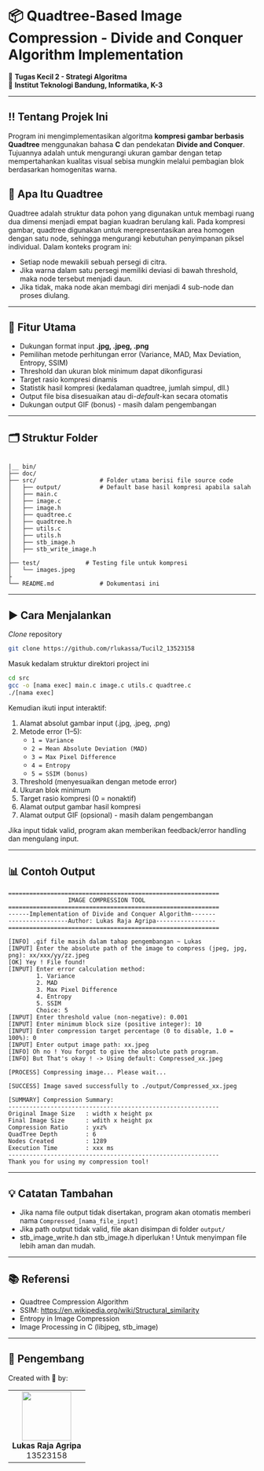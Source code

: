 # 📦 Quadtree-Based Image Compression - Divide and Conquer Algorithm Implementation

🎯 **Tugas Kecil 2 - Strategi Algoritma**  
📌 **Institut Teknologi Bandung, Informatika, K-3**  

---

## ‼️ **Tentang Projek Ini**  

Program ini mengimplementasikan algoritma **kompresi gambar berbasis Quadtree** menggunakan bahasa **C** dan pendekatan **Divide and Conquer**.  
Tujuannya adalah untuk mengurangi ukuran gambar dengan tetap mempertahankan kualitas visual sebisa mungkin melalui pembagian blok berdasarkan homogenitas warna.

## 🌲 **Apa Itu Quadtree**  

Quadtree adalah struktur data pohon yang digunakan untuk membagi ruang dua dimensi menjadi empat bagian kuadran berulang kali. Pada kompresi gambar, quadtree digunakan untuk merepresentasikan area homogen dengan satu node, sehingga mengurangi kebutuhan penyimpanan piksel individual.
Dalam konteks program ini:
- Setiap node mewakili sebuah persegi di citra.
- Jika warna dalam satu persegi memiliki deviasi di bawah threshold, maka node tersebut menjadi daun.
- Jika tidak, maka node akan membagi diri menjadi 4 sub-node dan proses diulang.

---

## 🚀 Fitur Utama

- Dukungan format input **.jpg, .jpeg, .png**
- Pemilihan metode perhitungan error (Variance, MAD, Max Deviation, Entropy, SSIM)
- Threshold dan ukuran blok minimum dapat dikonfigurasi
- Target rasio kompresi dinamis
- Statistik hasil kompresi (kedalaman quadtree, jumlah simpul, dll.)
- Output file bisa disesuaikan atau di-*default*-kan secara otomatis
- Dukungan output GIF (bonus) - masih dalam pengembangan

---

## 🗂️ Struktur Folder

```

|__ bin/
├── doc/
├── src/                  # Folder utama berisi file source code
│   ├── output/           # Default base hasil kompresi apabila salah
│   ├── main.c
│   ├── image.c
│   ├── image.h
│   ├── quadtree.c
│   ├── quadtree.h
│   ├── utils.c
│   ├── utils.h
│   ├── stb_image.h
│   ├── stb_write_image.h
│  
├── test/             # Testing file untuk kompresi
│   └── images.jpeg
├          
└── README.md             # Dokumentasi ini
```

---

## ▶️ Cara Menjalankan

*Clone* repository
```bash
git clone https://github.com/rlukassa/Tucil2_13523158
```

Masuk kedalam struktur direktori project ini

```bash
cd src 
gcc -o [nama exec] main.c image.c utils.c quadtree.c
./[nama exec]
```

Kemudian ikuti input interaktif:

1. Alamat absolut gambar input (.jpg, .jpeg, .png)  
2. Metode error (1–5):  
   - `1 = Variance`  
   - `2 = Mean Absolute Deviation (MAD)`  
   - `3 = Max Pixel Difference`  
   - `4 = Entropy`  
   - `5 = SSIM (bonus)`  
3. Threshold (menyesuaikan dengan metode error)  
4. Ukuran blok minimum  
5. Target rasio kompresi (0 = nonaktif)  
6. Alamat output gambar hasil kompresi  
7. Alamat output GIF (opsional) - masih dalam pengembangan

Jika input tidak valid, program akan memberikan feedback/error handling dan mengulang input.

---

## 📊 Contoh Output

```
============================================================
                 IMAGE COMPRESSION TOOL
============================================================
------Implementation of Divide and Conquer Algorithm-------
-----------------Author: Lukas Raja Agripa-----------------
============================================================

[INFO] .gif file masih dalam tahap pengembangan ~ Lukas
[INPUT] Enter the absolute path of the image to compress (jpeg, jpg, png): xx/xxx/yy/zz.jpeg
[OK] Yey ! File found!
[INPUT] Enter error calculation method:
        1. Variance
        2. MAD
        3. Max Pixel Difference
        4. Entropy
        5. SSIM
        Choice: 5
[INPUT] Enter threshold value (non-negative): 0.001
[INPUT] Enter minimum block size (positive integer): 10
[INPUT] Enter compression target percentage (0 to disable, 1.0 = 100%): 0 
[INPUT] Enter output image path: xx.jpeg
[INFO] Oh no ! You forgot to give the absolute path program.
[INFO] But That's okay ! -> Using default: Compressed_xx.jpeg

[PROCESS] Compressing image... Please wait...

[SUCCESS] Image saved successfully to ./output/Compressed_xx.jpeg

[SUMMARY] Compression Summary:
------------------------------------------------------------
Original Image Size   : width x height px
Final Image Size      : wdith x height px
Compression Ratio     : yxz%
QuadTree Depth        : 6
Nodes Created         : 1289
Execution Time        : xxx ms
------------------------------------------------------------
Thank you for using my compression tool!
```

---

## 💡 Catatan Tambahan

- Jika nama file output tidak disertakan, program akan otomatis memberi nama `Compressed_[nama_file_input]`
- Jika path output tidak valid, file akan disimpan di folder `output/`
- stb_image_write.h dan stb_image.h diperlukan ! Untuk menyimpan file lebih aman dan mudah.

---

## 📚 Referensi

- Quadtree Compression Algorithm  
- SSIM: https://en.wikipedia.org/wiki/Structural_similarity  
- Entropy in Image Compression  
- Image Processing in C (libjpeg, stb_image)

---

## 🧠 Pengembang

Created with 📸 by:  

<p align="center">
  <table>
    <tr align="center">
      <td>
        <img src="https://github.com/rlukassa.png" width="100" height="100"><br>
        <b>Lukas Raja Agripa</b><br>
        13523158
      </td>
    </tr>
   </table>
</p>


